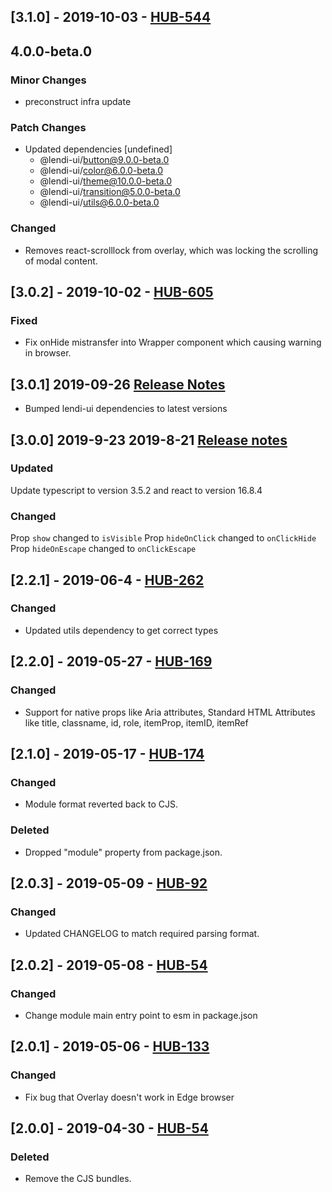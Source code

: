 ## [3.1.0] - 2019-10-03 - [HUB-544](https://creditandfinance.atlassian.net/browse/HUB-544)

## 4.0.0-beta.0

### Minor Changes

- preconstruct infra update

### Patch Changes

- Updated dependencies [undefined]
  - @lendi-ui/button@9.0.0-beta.0
  - @lendi-ui/color@6.0.0-beta.0
  - @lendi-ui/theme@10.0.0-beta.0
  - @lendi-ui/transition@5.0.0-beta.0
  - @lendi-ui/utils@6.0.0-beta.0

### Changed

- Removes react-scrolllock from overlay, which was locking the scrolling of modal content.

## [3.0.2] - 2019-10-02 - [HUB-605](https://creditandfinance.atlassian.net/browse/HUB-605)

### Fixed

- Fix onHide mistransfer into Wrapper component which causing warning in browser.

## [3.0.1] 2019-09-26 [Release Notes](https://creditandfinance.atlassian.net/wiki/spaces/HUB/pages/803930391/Upcoming+Major+Changes)

- Bumped lendi-ui dependencies to latest versions

## [3.0.0] 2019-9-23 2019-8-21 [Release notes](https://creditandfinance.atlassian.net/wiki/spaces/HUB/pages/803930391/Upcoming+Major+Changes)

### Updated

Update typescript to version 3.5.2 and react to version 16.8.4

### Changed

Prop `show` changed to `isVisible`
Prop `hideOnClick` changed to `onClickHide`
Prop `hideOnEscape` changed to `onClickEscape`

## [2.2.1] - 2019-06-4 - [HUB-262](https://creditandfinance.atlassian.net/browse/HUB-262)

### Changed

- Updated utils dependency to get correct types

## [2.2.0] - 2019-05-27 - [HUB-169](https://creditandfinance.atlassian.net/browse/HUB-169)

### Changed

- Support for native props like Aria attributes, Standard HTML Attributes like title, classname, id, role, itemProp, itemID, itemRef

## [2.1.0] - 2019-05-17 - [HUB-174](https://creditandfinance.atlassian.net/browse/HUB-174)

### Changed

- Module format reverted back to CJS.

### Deleted

- Dropped "module" property from package.json.

## [2.0.3] - 2019-05-09 - [HUB-92](https://creditandfinance.atlassian.net/browse/HUB-92)

### Changed

- Updated CHANGELOG to match required parsing format.

## [2.0.2] - 2019-05-08 - [HUB-54](https://creditandfinance.atlassian.net/browse/HUB-54)

### Changed

- Change module main entry point to esm in package.json

## [2.0.1] - 2019-05-06 - [HUB-133](https://creditandfinance.atlassian.net/browse/HUB-133)

### Changed

- Fix bug that Overlay doesn't work in Edge browser

## [2.0.0] - 2019-04-30 - [HUB-54](https://creditandfinance.atlassian.net/browse/HUB-54)

### Deleted

- Remove the CJS bundles.
